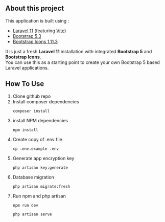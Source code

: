 ## About this project

This application is built using :

<ul>
    <li><a href="https://laravel.com/" target="_blank">Laravel 11</a> (featuring <a href="https://vitejs.dev/" target="_blank">Vite</a>)</li>
    <li><a href="https://getbootstrap.com/" target="_blank">Bootstrap 5.3</a></li>
    <li><a href="https://icons.getbootstrap.com/" target="_blank">Bootstrap Icons 1.11.3</a></li>
</ul>

It is just a fresh <b>Laravel 11</b> installation with integrated <b>Bootstrap 5</b> and <b>Bootstrap Icons</b>.<br/>
You can use this as a starting point to create your own Bootstrap 5 based Laravel applications.

## How To Use

1. Clone github repo
2. Install composer dependencies
   ```
   composer install
   ```
3. install NPM dependencies
   ```
   npm install
   ```
4. Create copy of .env file
   ```
   cp .env.example .env
   ```
5. Generate app encryption key
   ```
   php artisan key:generate

   ```
6. Database migration
   ```
   php artisan migrate:fresh
   ```
7. Run npm and php artisan
   ```
   npm run dev
   ```
   ```
   php artisan serve
   ```